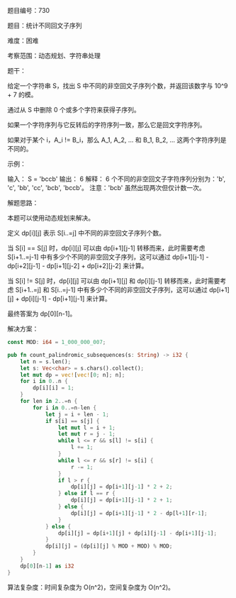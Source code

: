 题目编号：730

题目：统计不同回文子序列

难度：困难

考察范围：动态规划、字符串处理

题干：

给定一个字符串 S，找出 S 中不同的非空回文子序列个数，并返回该数字与 10^9 + 7 的模。

通过从 S 中删除 0 个或多个字符来获得子序列。

如果一个字符序列与它反转后的字符序列一致，那么它是回文字符序列。

如果对于某个 i，A_i != B_i，那么 A_1, A_2, ... 和 B_1, B_2, ... 这两个字符序列是不同的。

示例：

输入：
S = 'bccb'
输出：
6
解释：
6 个不同的非空回文子字符序列分别为：'b', 'c', 'bb', 'cc', 'bcb', 'bccb'。
注意：'bcb' 虽然出现两次但仅计数一次。

解题思路：

本题可以使用动态规划来解决。

定义 dp[i][j] 表示 S[i..=j] 中不同的非空回文子序列个数。

当 S[i] == S[j] 时，dp[i][j] 可以由 dp[i+1][j-1] 转移而来，此时需要考虑 S[i+1..=j-1] 中有多少个不同的非空回文子序列，这可以通过 dp[i+1][j-1] - dp[i+2][j-1] - dp[i+1][j-2] + dp[i+2][j-2] 来计算。

当 S[i] != S[j] 时，dp[i][j] 可以由 dp[i+1][j] 和 dp[i][j-1] 转移而来，此时需要考虑 S[i+1..=j] 和 S[i..=j-1] 中有多少个不同的非空回文子序列，这可以通过 dp[i+1][j] + dp[i][j-1] - dp[i+1][j-1] 来计算。

最终答案为 dp[0][n-1]。

解决方案：

```rust
const MOD: i64 = 1_000_000_007;

pub fn count_palindromic_subsequences(s: String) -> i32 {
    let n = s.len();
    let s: Vec<char> = s.chars().collect();
    let mut dp = vec![vec![0; n]; n];
    for i in 0..n {
        dp[i][i] = 1;
    }
    for len in 2..=n {
        for i in 0..=n-len {
            let j = i + len - 1;
            if s[i] == s[j] {
                let mut l = i + 1;
                let mut r = j - 1;
                while l <= r && s[l] != s[i] {
                    l += 1;
                }
                while l <= r && s[r] != s[i] {
                    r -= 1;
                }
                if l > r {
                    dp[i][j] = dp[i+1][j-1] * 2 + 2;
                } else if l == r {
                    dp[i][j] = dp[i+1][j-1] * 2 + 1;
                } else {
                    dp[i][j] = dp[i+1][j-1] * 2 - dp[l+1][r-1];
                }
            } else {
                dp[i][j] = dp[i+1][j] + dp[i][j-1] - dp[i+1][j-1];
            }
            dp[i][j] = (dp[i][j] % MOD + MOD) % MOD;
        }
    }
    dp[0][n-1] as i32
}
```

算法复杂度：时间复杂度为 O(n^2)，空间复杂度为 O(n^2)。